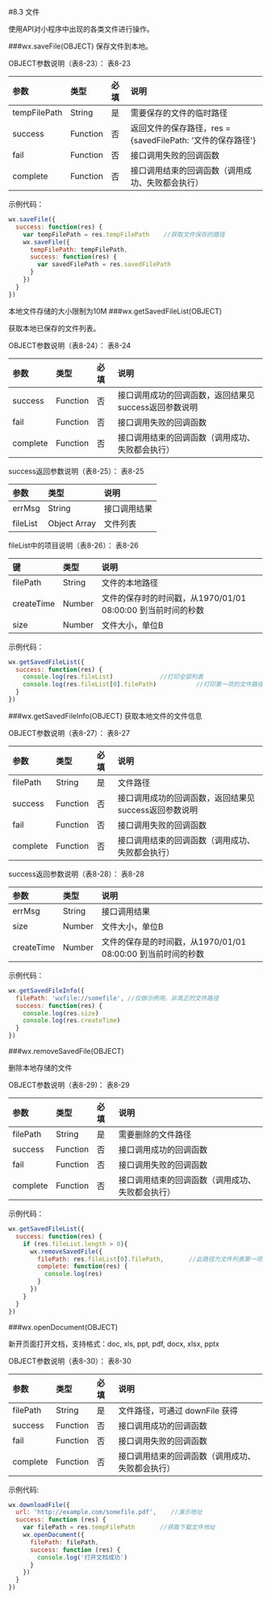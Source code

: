 #8.3 文件

使用API对小程序中出现的各类文件进行操作。

###wx.saveFile(OBJECT)
保存文件到本地。

OBJECT参数说明（表8-23）：
表8-23

|参数	|类型	|必填|	说明|
| :--- | :--- | :--- | :--- |
|tempFilePath	|String	|是	|需要保存的文件的临时路径|
|success	|Function	|否	|返回文件的保存路径，res = {savedFilePath: '文件的保存路径'}|
|fail	|Function	|否	|接口调用失败的回调函数|
|complete	|Function	|否	|接口调用结束的回调函数（调用成功、失败都会执行）|
示例代码：
```js
wx.saveFile({
  success: function(res) {
    var tempFilePath = res.tempFilePath    //获取文件保存的路径
    wx.saveFile({
      tempFilePath: tempFilePath,
      success: function(res) {
        var savedFilePath = res.savedFilePath
      }
    })
  }
})
```
本地文件存储的大小限制为10M
###wx.getSavedFileList(OBJECT)

获取本地已保存的文件列表。

OBJECT参数说明（表8-24）：
表8-24

|参数	|类型	|必填|	说明|
| :--- | :--- | :--- | :--- |
|success	|Function	|否	|接口调用成功的回调函数，返回结果见success返回参数说明|
|fail	|Function	|否	|接口调用失败的回调函数|
|complete	|Function	|否	|接口调用结束的回调函数（调用成功、失败都会执行）|
success返回参数说明（表8-25）：
表8-25

|参数	|类型	|说明|
| :--- | :--- | :--- |
|errMsg|	String	|接口调用结果|
|fileList|	Object Array	|文件列表|

fileList中的项目说明（表8-26）：
表8-26

|键	|类型	|说明|
| :--- | :--- | :--- |
|filePath	|String	|文件的本地路径|
|createTime	|Number	|文件的保存时的时间戳，从1970/01/01 08:00:00 到当前时间的秒数|
|size	|Number	|文件大小，单位B|
示例代码：
```js
wx.getSavedFileList({
  success: function(res) {
    console.log(res.fileList)             //打印全部列表
    console.log(res.fileList[0].filePath)           //打印第一项的文件路径
  }
})
```
###wx.getSavedFileInfo(OBJECT)
获取本地文件的文件信息

OBJECT参数说明（表8-27）：
表8-27

|参数	|类型	|必填|	说明|
| :--- | :--- | :--- | :--- |
|filePath	|String	|是	|文件路径|
|success	|Function	|否	|接口调用成功的回调函数，返回结果见success返回参数说明|
|fail	|Function	|否	|接口调用失败的回调函数|
|complete	|Function	|否	|接口调用结束的回调函数（调用成功、失败都会执行）|
success返回参数说明（表8-28）：
表8-28

|参数	|类型	|说明|
| :--- | :--- | :--- |
|errMsg	|String	|接口调用结果|
|size	|Number	|文件大小，单位B|
|createTime	|Number	|文件的保存是的时间戳，从1970/01/01 08:00:00 到当前时间的秒数|
示例代码：
```js
wx.getSavedFileInfo({
  filePath: 'wxfile://somefile', //仅做示例用，非真正的文件路径
  success: function(res) {
    console.log(res.size)
    console.log(res.createTime)
  }
})
```
###wx.removeSavedFile(OBJECT)

删除本地存储的文件

OBJECT参数说明（表8-29)：
表8-29

|参数	|类型	|必填|	说明|
| :--- | :--- | :--- | :--- |
|filePath	|String	|是	|需要删除的文件路径|
|success	|Function	|否	|接口调用成功的回调函数|
|fail	|Function	|否	|接口调用失败的回调函数|
|complete	|Function	|否	|接口调用结束的回调函数（调用成功、失败都会执行）|
示例代码：
```js
wx.getSavedFileList({
  success: function(res) {
    if (res.fileList.length > 0){
      wx.removeSavedFile({
        filePath: res.fileList[0].filePath,       //此路径为文件列表第一项的路径
        complete: function(res) {
          console.log(res)
        }
      })
    }
  }
})
```
###wx.openDocument(OBJECT)

新开页面打开文档，支持格式：doc, xls, ppt, pdf, docx, xlsx, pptx

OBJECT参数说明（表8-30）：
表8-30

|参数	|类型	|必填|	说明|
| :--- | :--- | :--- | :--- |
|filePath	|String	|是	|文件路径，可通过 downFile 获得|
|success	|Function	|否	|接口调用成功的回调函数|
|fail	|Function	|否	|接口调用失败的回调函数|
|complete	|Function	|否	|接口调用结束的回调函数（调用成功、失败都会执行）|
示例代码:
```js
wx.downloadFile({
  url: 'http://example.com/somefile.pdf',    //演示地址
  success: function (res) {
    var filePath = res.tempFilePath       //获取下载文件地址
    wx.openDocument({
      filePath: filePath,
      success: function (res) {
        console.log('打开文档成功')
      }
    })
  }
})
```